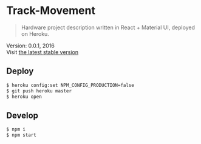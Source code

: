 # Track-Movement

> Hardware project description written in React + Material UI, deployed on Heroku.

Version: 0.0.1, 2016 <br />
Visit [the latest stable version](https://trackmovement.herokuapp.com/) <br/>

## Deploy

```sh
$ heroku config:set NPM_CONFIG_PRODUCTION=false
$ git push heroku master
$ heroku open
```

## Develop

```sh
$ npm i
$ npm start
```
